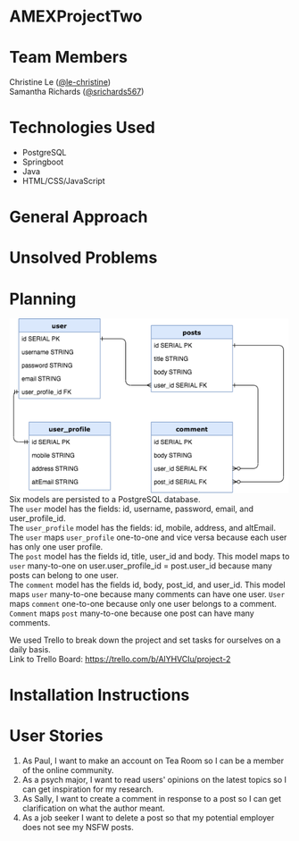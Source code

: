 # AMEXProjectTwo

# Team Members
Christine Le (<a href="https://github.com/le-christine">@le-christine</a>)<br/>
Samantha Richards (<a href="https://github.com/srichards567">@srichards567</a>)

# Technologies Used
- PostgreSQL
- Springboot
- Java
- HTML/CSS/JavaScript

# General Approach


# Unsolved Problems

# Planning
<img src = "images/erd-v4.png" width="500"/><br/>
Six models are persisted to a PostgreSQL database.<br/>
The `user` model has the fields: id, username, password, email, and user_profile_id.<br/>
The `user_profile` model has the fields: id, mobile, address, and altEmail. <br/>
The `user` maps `user_profile` one-to-one and vice versa because each user has only one user profile.<br/>
The `post` model has the fields id, title, user_id and body. This model maps to `user` many-to-one on user.user_profile_id = post.user_id because many posts can belong to one user.<br/>
The `comment` model has the fields id, body, post_id, and user_id. This model maps `user` many-to-one because many comments can have one user. `User` maps `comment` one-to-one because only one user belongs to a comment. `Comment` maps `post` many-to-one because one post can have many comments. <br/>

We used Trello to break down the project and set tasks for ourselves on a daily basis.<br/>
Link to Trello Board: https://trello.com/b/AlYHVCIu/project-2
# Installation Instructions

# User Stories
1. As Paul, I want to make an account on Tea Room so I can be a member of the online community. 
2. As a psych major, I want to read users' opinions on the latest topics so I can get inspiration for my research.
3. As Sally, I want to create a comment in response to a post so I can get clarification on what the author meant.
4. As a job seeker I want to delete a post so that my potential employer does not see my NSFW posts.


